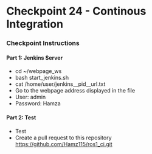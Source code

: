 # Checkpoint 24 - Continous Integration
### Checkpoint Instructions
#### Part 1: Jenkins Server
* cd ~/webpage_ws
* bash start_jenkins.sh
* cat /home/user/jenkins__pid__url.txt
* Go to the webpage address displayed in the file
* User: admin
* Password: Hamza

#### Part 2: Test
* Test
* Create a pull request to this repository https://github.com/Hamz115/ros1_ci.git
